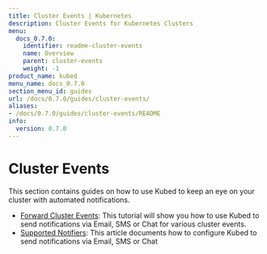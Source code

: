 ```yaml
---
title: Cluster Events | Kubernetes
description: Cluster Events for Kubernetes Clusters
menu:
  docs_0.7.0:
    identifier: readme-cluster-events
    name: Overview
    parent: cluster-events
    weight: -1
product_name: kubed
menu_name: docs_0.7.0
section_menu_id: guides
url: /docs/0.7.0/guides/cluster-events/
aliases:
- /docs/0.7.0/guides/cluster-events/README
info:
  version: 0.7.0
---
```


# Cluster Events

This section contains guides on how to use Kubed to keep an eye on your cluster with automated notifications.

- [Forward Cluster Events](/docs/0.7.0/guides/cluster-events/event-forwarder): This tutorial will show you how to use Kubed to send notifications via Email, SMS or Chat for various cluster events.
- [Supported Notifiers](/docs/0.7.0/guides/cluster-events/notifiers): This article documents how to configure Kubed to send notifications via Email, SMS or Chat

